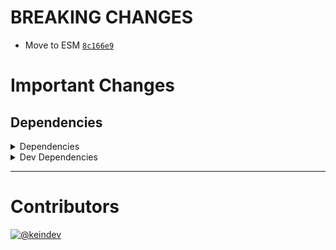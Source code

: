 # BREAKING CHANGES

- Move to ESM [`8c166e9`](https://github.com/keindev/stdout-update/commit/8c166e98ab008ece1c5fd8e4c3c78688f8930f50)

# Important Changes

## Dependencies

<details>
<summary>Dependencies</summary>

- Bumped **[ansi-escapes](https://www.npmjs.com/package/ansi-escapes/v/5.0.0)** from `4.3.2` to `5.0.0`
- Bumped **[ansi-styles](https://www.npmjs.com/package/ansi-styles/v/6.1.0)** from `5.2.0` to `6.1.0`
- Bumped **[string-width](https://www.npmjs.com/package/string-width/v/5.0.0)** from `4.2.2` to `5.0.0`
- Bumped **[strip-ansi](https://www.npmjs.com/package/strip-ansi/v/7.0.0)** from `6.0.0` to `7.0.0`

</details>

<details>
<summary>Dev Dependencies</summary>

- Bumped **[@tagproject/ts-package-shared-config](https://www.npmjs.com/package/@tagproject/ts-package-shared-config/v/2.0.1)** from `1.5.8` to `2.0.1`

</details>

---

# Contributors

[![@keindev](https://avatars.githubusercontent.com/u/4527292?v=4&s=40)](https://github.com/keindev)
